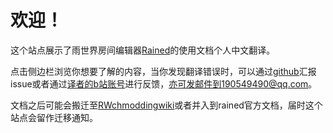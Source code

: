 # 欢迎！
这个站点展示了雨世界房间编辑器[Rained](https://github.com/pkhead/rained)的使用文档个人中文翻译。

点击侧边栏浏览你想要了解的内容，当你发现翻译错误时，可以通过[github](https://github.com/havenoideawhatismyname/Rained-Docs-Chinese-Translation)汇报issue或者通过[译者的b站账号](https://space.bilibili.com/220117833)进行反馈，亦可发邮件到190549490@qq.com。

文档之后可能会搬迁至[RWchmoddingwiki](https://rwmoddingch.github.io/ChModdingWiki/)或者并入到rained官方文档，届时这个站点会留作迁移通知。
